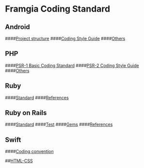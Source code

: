 # Framgia Coding Standard

## Android

####[Project structure](./android/standard.md)
####[Coding Style Guide](./android/codingstyleguide.md)
####[Others](./android/others.md)

## PHP

####[PSR-1 Basic Coding Standard](https://github.com/php-fig/fig-standards/blob/master/accepted/PSR-1-basic-coding-standard.md)
####[PSR-2 Coding Style Guide](https://github.com/php-fig/fig-standards/blob/master/accepted/PSR-2-coding-style-guide.md)
####[Others](./php/others.md)

## Ruby

####[Standard](./ruby/standard.md)
####[References](./ruby/references.md)

## Ruby on Rails

####[Standard](./rails/standard.md)
####[Test](./rails/test.md)
####[Gems](./rails/gems.md)
####[References](./rails/references.md)

## Swift

####[Coding convention](./swift/coding_convention.md)

##[HTML-CSS](html_css/standard.md)
